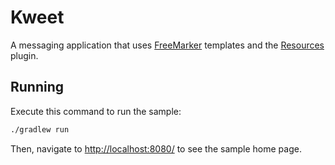# Kweet

A messaging application that uses [FreeMarker](https://ktor.io/docs/freemarker.html) templates and the [Resources](https://ktor.io/docs/type-safe-routing.html) plugin.

## Running

Execute this command to run the sample:

```bash
./gradlew run
```
 
Then, navigate to [http://localhost:8080/](http://localhost:8080/) to see the sample home page.  
